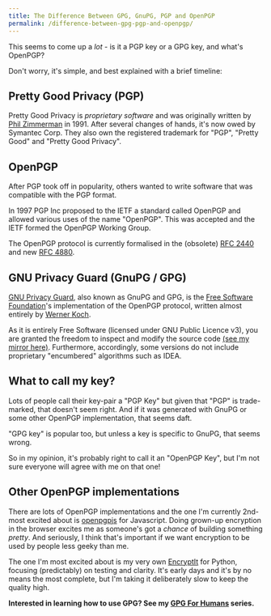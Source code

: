 ```yaml
---
title: The Difference Between GPG, GnuPG, PGP and OpenPGP
permalink: /difference-between-gpg-pgp-and-openpgp/
---
```


This seems to come up a *lot* - is it a PGP key or a GPG key, and what's OpenPGP?

Don't worry, it's simple, and best explained with a brief timeline:

## Pretty Good Privacy (PGP)

Pretty Good Privacy is *proprietary software* and was originally written by [Phil Zimmerman](https://en.wikipedia.org/wiki/Phil_Zimmermann) in 1991. After several changes of hands, it's now owed by Symantec Corp. They also own the registered trademark for "PGP", "Pretty Good" and "Pretty Good Privacy".

## OpenPGP

After PGP took off in popularity, others wanted to write software that was compatible with the PGP format.

In 1997 PGP Inc proposed to the IETF a standard called OpenPGP and allowed various uses of the name "OpenPGP". This was accepted and the IETF formed the OpenPGP Working Group.

The OpenPGP protocol is currently formalised in the (obsolete) [RFC 2440](https://tools.ietf.org/html/rfc2440) and new [RFC 4880](https://tools.ietf.org/html/rfc4880).


## GNU Privacy Guard (GnuPG / GPG)

[GNU Privacy Guard](www.gnupg.org), also known as GnuPG and GPG, is the [Free Software Foundation](https://fsf.org/)'s implementation of the OpenPGP protocol, written almost entirely by [Werner Koch](https://en.wikipedia.org/wiki/Werner_Koch).

As it is entirely Free Software (licensed under GNU Public Licence v3), you are granted the freedom to inspect and modify the source code [(see my mirror
here)](https://github.com/paulfurley/gnupg-mirror/). Furthermore, accordingly, some versions do not include proprietary "encumbered" algorithms such as IDEA.

## What to call my key?

Lots of people call their key-pair a "PGP Key" but given that "PGP" is trade-marked, that doesn't seem right. And if it was generated with GnuPG or some other OpenPGP implementation, that seems daft.

"GPG key" is popular too, but unless a key is specific to GnuPG, that seems wrong.

So in my opinion, it's probably right to call it an "OpenPGP Key", but I'm not sure everyone will agree with me on that one!

## Other OpenPGP implementations

There are lots of OpenPGP implementations and the one I'm currently 2nd-most excited about is [openpgpjs](https://github.com/openpgpjs/openpgpjs) for Javascript. Doing grown-up encryption in the browser excites me as someone's got a *chance* of building something *pretty*. And seriously, I think that's important if we want encryption to be used by people less geeky than me.

The one I'm most excited about is my very own [EncryptIt](https://github.com/paulfurley/encryptit) for Python, focusing (predictably) on testing and clarity. It's early days and it's by no means the most complete, but I'm taking it deliberately slow to keep the quality high.

**Interested in learning how to use GPG? See my [GPG For Humans](https://paulfurley.com/gpg-for-humans-why-care-about-cryptography/) series.**
